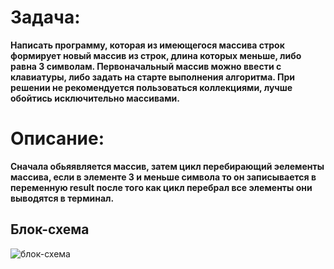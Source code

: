 # Задача: 

**Написать программу, которая из имеющегося массива строк формирует новый массив из строк, длина которых меньше, либо равна 3 символам. Первоначальный массив можно ввести с клавиатуры, либо задать на старте выполнения алгоритма. При решении не рекомендуется пользоваться коллекциями, лучше обойтись исключительно массивами.**

# Описание:

**Сначала обьяявляется массив, затем цикл перебирающий эелементы массива, если в элементе 3 и меньше символа то он записывается в переменную result после того как цикл перебрал все элементы они выводятся в терминал.**

## Блок-схема

![блок-схема](%D0%B1%D0%BB%D0%BE%D0%BA-%D1%81%D1%85%D0%B5%D0%BC%D0%B0.jpg)